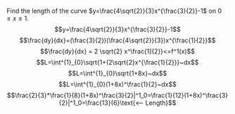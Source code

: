 Find the length of the curve $y=\frac{4\sqrt{2}}{3}x^{\frac{3}{2}}-1$ on $0\leq x\leq1$.
$$y=\frac{4\sqrt{2}}{3}x^{\frac{3}{2}}-1$$
$$\frac{dy}{dx}=(\frac{3}{2})(\frac{4\sqrt{2}}{3})x^{\frac{1}{2}}$$
$$\frac{dy}{dx} = 2 \sqrt{2} x^\frac{1]{2}}<=f^1(x)$$
$$L=\int^{1}_{0}\sqrt{1+(2\sqrt{2}x^{\frac{1}{2}}}~dx$$
$$L=\int^{1}_{0}\sqrt{1+8x}~dx$$
$$L=\int^{1}_{0}(1+8x)^\frac{1}{2}~dx$$
$$\frac{2}{3}*\frac{1}{8}(1+8x)^\frac{3}{2}|^1_0=\frac{1}{12}(1+8x)^\frac{3}{2}|^1_0=\frac{13}{6}\text{<-- Length}$$